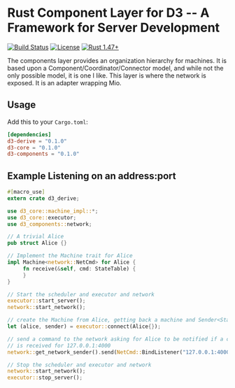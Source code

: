 # Rust Component Layer for D3 -- A Framework for Server Development

[![Build Status](https://github.com/BruceBrown/d3/workflows/Rust/badge.svg)](
https://github.com/brucebrown/d3/actions)
[![License](https://img.shields.io/badge/license-MIT%20OR%20Apache--2.0-blue.svg)](
https://github.com/BruceBrown/d3#license)
[![Rust 1.47+](https://img.shields.io/badge/rust-1.47+-color.svg)](
https://www.rust-lang.org)

The components layer provides an organization hierarchy for machines.
It is based upon a Component/Coordinator/Connector model, and while not the only possible model, it is one I like.
This layer is where the network is exposed. It is an adapter wrapping Mio.

## Usage

Add this to your `Cargo.toml`:

```toml
[dependencies]
d3-derive = "0.1.0"
d3-core = "0.1.0"
d3-components = "0.1.0"
```


## Example Listening on an address:port
```rust
#[macro_use]
extern crate d3_derive;

use d3_core::machine_impl::*;
use d3_core::executor;
use d3_components::network;

// A trivial Alice
pub struct Alice {}

// Implement the Machine trait for Alice
impl Machine<network::NetCmd> for Alice {
     fn receive(&self, cmd: StateTable) {
     }
}

// Start the scheduler and executor and network
executor::start_server();
network::start_network();

// create the Machine from Alice, getting back a machine and Sender<StateTable>.
let (alice, sender) = executor::connect(Alice{});

// send a command to the network asking for Alice to be notified if a connection
// is received for 127.0.0.1:4000
network::get_network_sender().send(NetCmd::BindListener("127.0.0.1:4000".to_string, sender)).expect("send failed");

// Stop the scheduler and executor and network
network::start_network();
executor::stop_server();
```